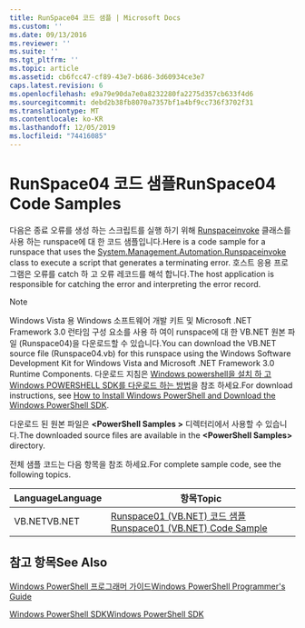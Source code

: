 ```yaml
---
title: RunSpace04 코드 샘플 | Microsoft Docs
ms.custom: ''
ms.date: 09/13/2016
ms.reviewer: ''
ms.suite: ''
ms.tgt_pltfrm: ''
ms.topic: article
ms.assetid: cb6fcc47-cf89-43e7-b686-3d60934ce3e7
caps.latest.revision: 6
ms.openlocfilehash: e9a79e90da7e0a8232280fa2275d357cb633f4d6
ms.sourcegitcommit: debd2b38fb8070a7357bf1a4bf9cc736f3702f31
ms.translationtype: MT
ms.contentlocale: ko-KR
ms.lasthandoff: 12/05/2019
ms.locfileid: "74416085"
---
```

# <a name="runspace04-code-samples"></a><span data-ttu-id="0e1cb-102">RunSpace04 코드 샘플</span><span class="sxs-lookup"><span data-stu-id="0e1cb-102">RunSpace04 Code Samples</span></span>

<span data-ttu-id="0e1cb-103">다음은 종료 오류를 생성 하는 스크립트를 실행 하기 위해 [Runspaceinvoke](/dotnet/api/System.Management.Automation.RunspaceInvoke) 클래스를 사용 하는 runspace에 대 한 코드 샘플입니다.</span><span class="sxs-lookup"><span data-stu-id="0e1cb-103">Here is a code sample for a runspace that uses the [System.Management.Automation.Runspaceinvoke](/dotnet/api/System.Management.Automation.RunspaceInvoke) class to execute a script that generates a terminating error.</span></span> <span data-ttu-id="0e1cb-104">호스트 응용 프로그램은 오류를 catch 하 고 오류 레코드를 해석 합니다.</span><span class="sxs-lookup"><span data-stu-id="0e1cb-104">The host application is responsible for catching the error and interpreting the error record.</span></span>

> [!NOTE]
> <span data-ttu-id="0e1cb-105">Windows Vista 용 Windows 소프트웨어 개발 키트 및 Microsoft .NET Framework 3.0 런타임 구성 요소를 사용 하 여이 runspace에 대 한 VB.NET 원본 파일 (Runspace04)을 다운로드할 수 있습니다.</span><span class="sxs-lookup"><span data-stu-id="0e1cb-105">You can download the VB.NET source file (Runspace04.vb) for this runspace using the Windows Software Development Kit for Windows Vista and Microsoft .NET Framework 3.0 Runtime Components.</span></span> <span data-ttu-id="0e1cb-106">다운로드 지침은 [Windows powershell을 설치 하 고 Windows POWERSHELL SDK를 다운로드 하는 방법](/powershell/scripting/developer/installing-the-windows-powershell-sdk)을 참조 하세요.</span><span class="sxs-lookup"><span data-stu-id="0e1cb-106">For download instructions, see [How to Install Windows PowerShell and Download the Windows PowerShell SDK](/powershell/scripting/developer/installing-the-windows-powershell-sdk).</span></span>
>
> <span data-ttu-id="0e1cb-107">다운로드 된 원본 파일은 **\<PowerShell Samples >** 디렉터리에서 사용할 수 있습니다.</span><span class="sxs-lookup"><span data-stu-id="0e1cb-107">The downloaded source files are available in the **\<PowerShell Samples>** directory.</span></span>

<span data-ttu-id="0e1cb-108">전체 샘플 코드는 다음 항목을 참조 하세요.</span><span class="sxs-lookup"><span data-stu-id="0e1cb-108">For complete sample code, see the following topics.</span></span>

|<span data-ttu-id="0e1cb-109">Language</span><span class="sxs-lookup"><span data-stu-id="0e1cb-109">Language</span></span>|<span data-ttu-id="0e1cb-110">항목</span><span class="sxs-lookup"><span data-stu-id="0e1cb-110">Topic</span></span>|
|--------------|-----------|
|<span data-ttu-id="0e1cb-111">VB.NET</span><span class="sxs-lookup"><span data-stu-id="0e1cb-111">VB.NET</span></span>|[<span data-ttu-id="0e1cb-112">Runspace01 (VB.NET) 코드 샘플</span><span class="sxs-lookup"><span data-stu-id="0e1cb-112">Runspace01 (VB.NET) Code Sample</span></span>](./runspace01-vb-net-code-sample.md)|

## <a name="see-also"></a><span data-ttu-id="0e1cb-113">참고 항목</span><span class="sxs-lookup"><span data-stu-id="0e1cb-113">See Also</span></span>

[<span data-ttu-id="0e1cb-114">Windows PowerShell 프로그래머 가이드</span><span class="sxs-lookup"><span data-stu-id="0e1cb-114">Windows PowerShell Programmer's Guide</span></span>](./windows-powershell-programmer-s-guide.md)

[<span data-ttu-id="0e1cb-115">Windows PowerShell SDK</span><span class="sxs-lookup"><span data-stu-id="0e1cb-115">Windows PowerShell SDK</span></span>](../windows-powershell-reference.md)
